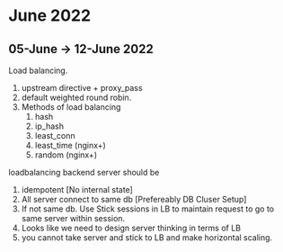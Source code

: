 # June 2022

## 05-June -> 12-June 2022

Load balancing.

1. upstream directive + proxy_pass
2. default weighted round robin.
3. Methods of load balancing
   1. hash
   2. ip_hash
   3. least_conn
   4. least_time (nginx+)
   5. random (nginx+)

loadbalancing backend server should be

1. idempotent [No internal state]
2. All server connect to same db [Prefereably DB Cluser Setup]
3. If not same db. Use Stick sessions in LB to maintain request to go to same server within session.
4. Looks like we need to design server thinking in terms of LB
5. you cannot take server and stick to LB and make horizontal scaling.
